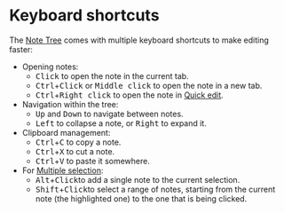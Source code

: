 # Keyboard shortcuts
The <a class="reference-link" href="../Note%20Tree.md">Note Tree</a> comes with multiple keyboard shortcuts to make editing faster:

*   Opening notes:
    *   <kbd>Click</kbd> to open the note in the current tab.
    *   <kbd>Ctrl</kbd>+<kbd>Click</kbd> or <kbd>Middle click</kbd> to open the note in a new tab.
    *   <kbd>Ctrl</kbd>+<kbd>Right click</kbd> to open the note in <a class="reference-link" href="../Quick%20edit.md">Quick edit</a>.
*   Navigation within the tree:
    *   <kbd>Up</kbd> and <kbd>Down</kbd> to navigate between notes.
    *   <kbd>Left</kbd> to collapse a note, or <kbd>Right</kbd> to expand it.
*   Clipboard management:
    *   <kbd>Ctrl</kbd>+<kbd>C</kbd> to copy a note.
    *   <kbd>Ctrl</kbd>+<kbd>X</kbd> to cut a note.
    *   <kbd>Ctrl</kbd>+<kbd>V</kbd> to paste it somewhere.
*   For <a class="reference-link" href="Multiple%20selection.md">Multiple selection</a>:
    *   <kbd>Alt</kbd>+<kbd>Click</kbd>to add a single note to the current selection.
    *   <kbd>Shift</kbd>+<kbd>Click</kbd>to select a range of notes, starting from the current note (the highlighted one) to the one that is being clicked.
